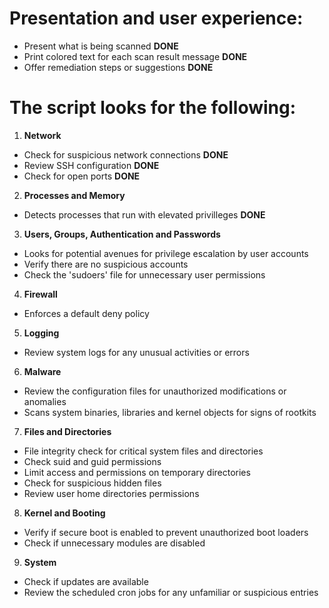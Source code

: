 # Presentation and user experience:

- Present what is being scanned **DONE**
- Print colored text for each scan result message **DONE**
- Offer remediation steps or suggestions **DONE**

# The script looks for the following:

1. **Network**
- Check for suspicious network connections **DONE**
- Review SSH configuration **DONE** 
- Check for open ports **DONE**

2. **Processes and Memory**
- Detects processes that run with elevated privilleges **DONE**

3. **Users, Groups, Authentication and Passwords**
- Looks for potential avenues for privilege escalation by user accounts
- Verify there are no suspicious accounts
- Check the 'sudoers' file for unnecessary user permissions

4. **Firewall**
- Enforces a default deny policy

5. **Logging**
- Review system logs for any unusual activities or errors

6. **Malware**
- Review the configuration files for unauthorized modifications or anomalies
- Scans system binaries, libraries and kernel objects for signs of rootkits 

7. **Files and Directories**
- File integrity check for critical system files and directories 
- Check suid and guid permissions
- Limit access and permissions on temporary directories
- Check for suspicious hidden files 
- Review user home directories permissions

8. **Kernel and Booting**
- Verify if secure boot is enabled to prevent unauthorized boot loaders
- Check if unnecessary modules are disabled

9. **System**
- Check if updates are available
- Review the scheduled cron jobs for any unfamiliar or suspicious entries

